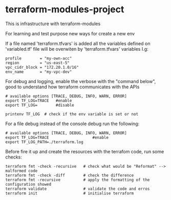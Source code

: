 # terraform-modules-project
This is infrastructure with terraform-modules

For learning and test purpose new ways for create a new env

If a file named 'terraform.tfvars' is added all the variables defined on 'variabled.tf' file will be overwiten by 'terraform.tfvars' variables
I.g:
```
profile        = "my-own-acc"
region         = "us-east-5"
vpc_cidr_block = "172.20.1.0/16"
env_name       = "my-vpc-dev"

```

For debug and logging, enable the verbose with the "command below", good to understand how terraform communicates with the APIs
```
# available options [TRACE, DEBUG, INFO, WARN, ERROR]
export TF_LOG=TRACE   #enable
export TF_LOG=        #disable

printenv TF_LOG  # check if the env variable is set or not
```

For a file debug instead of the console debug run the following:
```
# available options [TRACE, DEBUG, INFO, WARN, ERROR]
export TF_LOG=TRACE                   #enable
export TF_LOG_PATH=./terraform.log  
```

Before fire it up and create the resources with the terrafom code, run some checks:
```
terraform fmt -check -recursive   # check what would be "Reformat" --> malformed code
terraform fmt -check -diff        # check the difference 
terraform fmt -recursive          # apply the formatting of the configuration showed
terraform validate                # validate the code and erros 
terraform init                    # initialise terraform 
```
